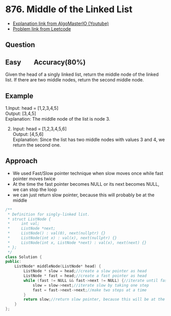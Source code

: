# 876. Middle of the Linked List
- [Explanation link from AlgoMasterIO (Youtube)](https://www.youtube.com/watch?v=b139yf7Ik-E)
- [Problem link from Leetcode](https://leetcode.com/problems/middle-of-the-linked-list/description/)
## Question
## Easy &nbsp;&nbsp;&nbsp;&nbsp;&nbsp;&nbsp; Accuracy(80%)
Given the head of a singly linked list, return the middle node of the linked list.
If there are two middle nodes, return the second middle node.

## Example
1.Input: head = [1,2,3,4,5]<br>
  Output: [3,4,5]<br>
  Explanation: The middle node of the list is node 3.

2. Input: head = [1,2,3,4,5,6]<br>
  Output: [4,5,6]<br>
  Explanation: Since the list has two middle nodes with values 3 and 4, we return the second one.

## Approach
- We used Fast/Slow pointer technique when slow moves once while fast pointer moves twice
- At the time the fast pointer becomes NULL or its next becomes NULL, we can stop the loop
- we can just return slow pointer, because this will probably be at the middle
  
```cpp
/**
 * Definition for singly-linked list.
 * struct ListNode {
 *     int val;
 *     ListNode *next;
 *     ListNode() : val(0), next(nullptr) {}
 *     ListNode(int x) : val(x), next(nullptr) {}
 *     ListNode(int x, ListNode *next) : val(x), next(next) {}
 * };
 */
class Solution {
public:
    ListNode* middleNode(ListNode* head) {
        ListNode * slow = head;//create a slow pointer as head
        ListNode * fast = head;//create a fast pointer as head
        while (fast != NULL && fast->next != NULL) {//iterate until fast or fast->next become nullptr
            slow = slow->next;//iterate slow by taking one step
            fast = fast->next->next;//make two steps at a time
        }
        return slow;//return slow pointer, because this will be at the middle
    }
};
```
